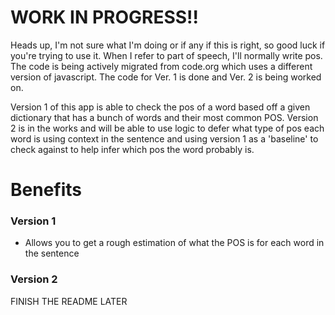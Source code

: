 # WORK IN PROGRESS!!
Heads up, I'm not sure what I'm doing or if any if this is right, so good luck if you're trying to use it.
When I refer to part of speech, I'll normally write pos.
The code is being actively migrated from code.org which uses a different version of javascript. The code for Ver. 1 is done and Ver. 2 is being worked on.

Version 1 of this app is able to check the pos of a word based off a given dictionary that has a bunch of words and their most common POS.
Version 2 is in the works and will be able to use logic to defer what type of pos each word is using context in the sentence and using version 1 as a 'baseline' to check against to help infer which pos the word probably is. 

# Benefits
### Version 1
- Allows you to get a rough estimation of what the POS is for each word in the sentence
### Version 2

FINISH THE README LATER
